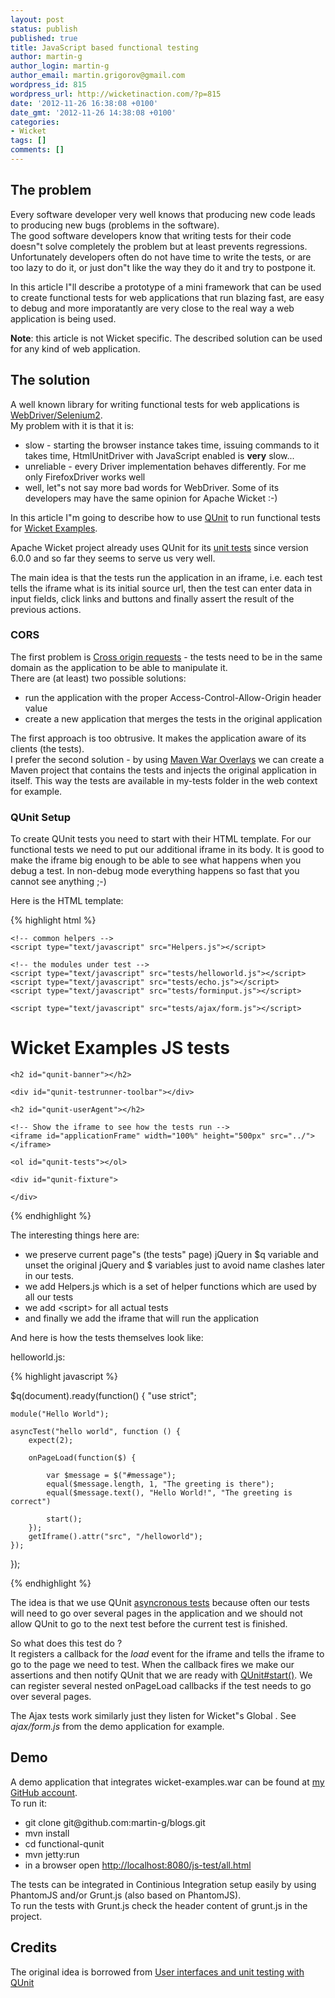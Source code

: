 ```yaml
---
layout: post
status: publish
published: true
title: JavaScript based functional testing
author: martin-g
author_login: martin-g
author_email: martin.grigorov@gmail.com
wordpress_id: 815
wordpress_url: http://wicketinaction.com/?p=815
date: '2012-11-26 16:38:08 +0100'
date_gmt: '2012-11-26 14:38:08 +0100'
categories:
- Wicket
tags: []
comments: []
---
```

<h2>The problem</h2>
<p>Every software developer very well knows that producing new code leads to producing new bugs (problems in the software).<br />
The good software developers know that writing tests for their code doesn"t solve completely the problem but at least prevents regressions. Unfortunately developers often do not have time to write the tests, or are too lazy to do it, or just don"t like the way they do it and try to postpone it.</p>
<p>In this article I"ll describe a prototype of a mini framework that can be used to create functional tests for web applications that run blazing fast, are easy to debug and more imporatantly are very close to the real way a web application is being used.</p>
<p><strong>Note</strong>: this article is not Wicket specific. The described solution can be used for any kind of web application.</p>
<h2>The solution</h2>
<p>A well known library for writing functional tests for web applications is <a href="https://code.google.com/p/selenium/">WebDriver/Selenium2</a>.<br />
My problem with it is that it is:</p>
<ul>
<li>slow - starting the browser instance takes time, issuing commands to it takes time, HtmlUnitDriver with JavaScript enabled is <strong>very</strong> slow...</li>
<li>unreliable - every Driver implementation behaves differently. For me only FirefoxDriver works well</li>
<li>well, let"s not say more bad words for WebDriver. Some of its developers may have the same opinion for Apache Wicket :-)</li>
</ul>
<p>In this article I"m going to describe how to use <a href="http://qunitjs.com/">QUnit</a> to run functional tests for <a href="http://www.wicket-library.com/wicket-examples-6.0.x/">Wicket Examples</a>.</p>
<p>Apache Wicket project already uses QUnit for its <a href="https://github.com/apache/wicket/tree/master/wicket-core/src/test/js">unit tests</a> since version 6.0.0 and so far they seems to serve us very well. </p>
<p>The main idea is that the tests run the application in an iframe, i.e. each test tells the iframe what is its initial source url, then the test can enter data in input fields, click links and buttons and finally assert the result of the previous actions. </p>
<h3>CORS</h3>
<p>The first problem is <a href="http://en.wikipedia.org/wiki/Cross-origin_resource_sharing">Cross origin requests</a> - the tests need to be in the same domain as the application to be able to manipulate it.<br />
There are (at least) two possible solutions:</p>
<ul>
<li>run the application with the proper Access-Control-Allow-Origin header value</li>
<li>create a new application that merges the tests in the original application</li>
</ul>
<p>The first approach is too obtrusive. It makes the application aware of its clients (the tests).<br />
I prefer the second solution - by using <a href="http://maven.apache.org/plugins/maven-war-plugin/overlays.html">Maven War Overlays</a> we can create a Maven project that contains the tests and injects the original application in itself. This way the tests are available in my-tests folder in the web context for example.</p>
<h3>QUnit Setup</h3>
<p>To create QUnit tests you need to start with their HTML template. For our functional tests we need to put our additional iframe in its body. It is good to make the iframe big enough to be able to see what happens when you debug a test. In non-debug mode everything happens so fast that you cannot see anything ;-)</p>
<p>Here is the HTML template:</p>

{% highlight html %} 

<!DOCTYPE html>
<html>

<head>
	<title>Wicket Examples Functional tests</title>
	<meta http-equiv="content-type" content="text/html; charset=UTF-8">
	<link rel="stylesheet" href="lib/qunit-1.10.0.css" type="text/css" media="screen" />
    <script type="text/javascript" src="lib/jquery.min.js"></script>
    <script type="text/javascript" charset="utf-8">
        $q = jQuery.noConflict(true),
                $ = null,
                jQuery = null;
    </script>
    <script type="text/javascript" src="lib/qunit-1.10.0.js"></script>

	<!-- common helpers -->
    <script type="text/javascript" src="Helpers.js"></script>

	<!-- the modules under test -->
    <script type="text/javascript" src="tests/helloworld.js"></script>
    <script type="text/javascript" src="tests/echo.js"></script>
    <script type="text/javascript" src="tests/forminput.js"></script>
    
    <script type="text/javascript" src="tests/ajax/form.js"></script>
</head>

<body>
	<h1 id="qunit-header">Wicket Examples JS tests</h1>

	<h2 id="qunit-banner"></h2>

	<div id="qunit-testrunner-toolbar"></div>

	<h2 id="qunit-userAgent"></h2>

    <!-- Show the iframe to see how the tests run -->
    <iframe id="applicationFrame" width="100%" height="500px" src="../"></iframe>

    <ol id="qunit-tests"></ol>

    <div id="qunit-fixture">

    </div>
</body>
</html>

{% endhighlight %}

<p>The interesting things here are: </p>
<ul>
<li>we preserve current page"s (the tests" page) jQuery in $q variable and unset the original jQuery and $ variables just to avoid name clashes later in our tests.</li>
<li>we add Helpers.js which is a set of helper functions which are used by all our tests</li>
<li>we add &lt;script&gt; for all actual tests</li>
<li>and finally we add the iframe that will run the application</li>
</ul>
<p>And here is how the tests themselves look like:</p>
<p>helloworld.js:</p>

{% highlight javascript %}

$q(document).ready(function() {
	"use strict";

	module("Hello World");

	asyncTest("hello world", function () {
		expect(2);

		onPageLoad(function($) {

			var $message = $("#message");
			equal($message.length, 1, "The greeting is there");
			equal($message.text(), "Hello World!", "The greeting is correct")
			
			start();
		});
		getIframe().attr("src", "/helloworld");
	});

});

{% endhighlight %}

<p>The idea is that we use QUnit <a href="http://api.qunitjs.com/asyncTest/">asyncronous tests</a> because often our tests will need to go over several pages in the application and we should not allow QUnit to go to the next test before the current test is finished.</p>
<p>So what does this test do ?<br />
It registers a callback for the <em>load</em> event for the iframe and tells the iframe to go to the page we need to test. When the callback fires we make our assertions and then notify QUnit that we are ready with <a href="http://api.qunitjs.com/start/">QUnit#start()</a>. We can register several nested onPageLoad callbacks if the test needs to go over several pages.</p>
<p>The Ajax tests work similarly just they listen for Wicket"s Global . See <em>ajax/form.js</em> from the demo application for example.</p>
<h2>Demo</h2>
<p>A demo application that integrates wicket-examples.war can be found at <a href="https://github.com/martin-g/blogs/tree/master/functional-qunit">my GitHub account</a>.<br />
To run it:</p>
<ul>
<li>git clone git@github.com:martin-g/blogs.git</li>
<li>mvn install</li>
<li>cd functional-qunit</li>
<li>mvn jetty:run</li>
<li>in a browser open <a href="http://localhost:8080/js-test/all.html">http://localhost:8080/js-test/all.html</a>
</ul>
<p>The tests can be integrated in Continious Integration setup easily by using PhantomJS and/or Grunt.js (also based on PhantomJS).<br />
To run the tests with Grunt.js check the header content of grunt.js in the project.</p>
<h2>Credits</h2>
<p>The original idea is borrowed from <a href="http://michelgotta.posterous.com/user-interfaces-and-unittesting-with-qunit-an">User interfaces and unit testing with QUnit</a></p>
